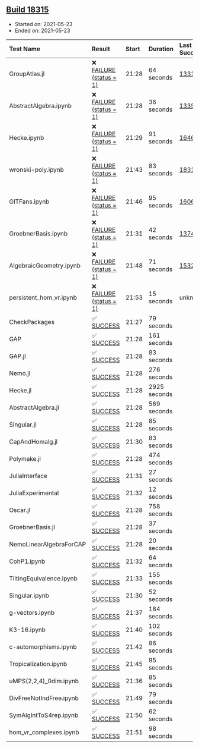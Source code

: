 ## [Build 18315](https://oscarci.mathematik.uni-kl.de/job/oscar/18315/)

* Started on: 2021-05-23
* Ended on: 2021-05-23

| Test Name    | Result | Start | Duration | Last Success | First Failure |
|:-------------|:-------|:------|:---------|:-------------|:--------------|
| GroupAtlas.jl | ❌ [FAILURE (status = 1)](https://oscarci.mathematik.uni-kl.de/job/oscar/18315/artifact/logs/build-18315/GroupAtlas.jl.log) | 21:28 | 64 seconds | [13311](https://oscarci.mathematik.uni-kl.de/job/oscar/13311/) | [13312](https://oscarci.mathematik.uni-kl.de/job/oscar/13312/) |
| AbstractAlgebra.ipynb | ❌ [FAILURE (status = 1)](https://oscarci.mathematik.uni-kl.de/job/oscar/18315/artifact/logs/build-18315/AbstractAlgebra.ipynb.log) | 21:28 | 36 seconds | [13355](https://oscarci.mathematik.uni-kl.de/job/oscar/13355/) | [13356](https://oscarci.mathematik.uni-kl.de/job/oscar/13356/) |
| Hecke.ipynb | ❌ [FAILURE (status = 1)](https://oscarci.mathematik.uni-kl.de/job/oscar/18315/artifact/logs/build-18315/Hecke.ipynb.log) | 21:29 | 91 seconds | [16463](https://oscarci.mathematik.uni-kl.de/job/oscar/16463/) | [16464](https://oscarci.mathematik.uni-kl.de/job/oscar/16464/) |
| wronski-poly.ipynb | ❌ [FAILURE (status = 1)](https://oscarci.mathematik.uni-kl.de/job/oscar/18315/artifact/logs/build-18315/wronski-poly.ipynb.log) | 21:43 | 83 seconds | [18314](https://oscarci.mathematik.uni-kl.de/job/oscar/18314/) | [18315](https://oscarci.mathematik.uni-kl.de/job/oscar/18315/) |
| GITFans.ipynb | ❌ [FAILURE (status = 1)](https://oscarci.mathematik.uni-kl.de/job/oscar/18315/artifact/logs/build-18315/GITFans.ipynb.log) | 21:46 | 95 seconds | [16068](https://oscarci.mathematik.uni-kl.de/job/oscar/16068/) | [16069](https://oscarci.mathematik.uni-kl.de/job/oscar/16069/) |
| GroebnerBasis.ipynb | ❌ [FAILURE (status = 1)](https://oscarci.mathematik.uni-kl.de/job/oscar/18315/artifact/logs/build-18315/GroebnerBasis.ipynb.log) | 21:31 | 42 seconds | [13748](https://oscarci.mathematik.uni-kl.de/job/oscar/13748/) | [13749](https://oscarci.mathematik.uni-kl.de/job/oscar/13749/) |
| AlgebraicGeometry.ipynb | ❌ [FAILURE (status = 1)](https://oscarci.mathematik.uni-kl.de/job/oscar/18315/artifact/logs/build-18315/AlgebraicGeometry.ipynb.log) | 21:48 | 71 seconds | [15322](https://oscarci.mathematik.uni-kl.de/job/oscar/15322/) | [15323](https://oscarci.mathematik.uni-kl.de/job/oscar/15323/) |
| persistent_hom_vr.ipynb | ❌ [FAILURE (status = 1)](https://oscarci.mathematik.uni-kl.de/job/oscar/18315/artifact/logs/build-18315/persistent_hom_vr.ipynb.log) | 21:53 | 15 seconds | unknown | unknown |
| CheckPackages | ✅ [SUCCESS](https://oscarci.mathematik.uni-kl.de/job/oscar/18315/artifact/logs/build-18315/CheckPackages.log) | 21:27 | 79 seconds |  |  |
| GAP | ✅ [SUCCESS](https://oscarci.mathematik.uni-kl.de/job/oscar/18315/artifact/logs/build-18315/GAP.log) | 21:28 | 161 seconds |  |  |
| GAP.jl | ✅ [SUCCESS](https://oscarci.mathematik.uni-kl.de/job/oscar/18315/artifact/logs/build-18315/GAP.jl.log) | 21:28 | 83 seconds |  |  |
| Nemo.jl | ✅ [SUCCESS](https://oscarci.mathematik.uni-kl.de/job/oscar/18315/artifact/logs/build-18315/Nemo.jl.log) | 21:28 | 276 seconds |  |  |
| Hecke.jl | ✅ [SUCCESS](https://oscarci.mathematik.uni-kl.de/job/oscar/18315/artifact/logs/build-18315/Hecke.jl.log) | 21:28 | 2925 seconds |  |  |
| AbstractAlgebra.jl | ✅ [SUCCESS](https://oscarci.mathematik.uni-kl.de/job/oscar/18315/artifact/logs/build-18315/AbstractAlgebra.jl.log) | 21:28 | 569 seconds |  |  |
| Singular.jl | ✅ [SUCCESS](https://oscarci.mathematik.uni-kl.de/job/oscar/18315/artifact/logs/build-18315/Singular.jl.log) | 21:28 | 85 seconds |  |  |
| CapAndHomalg.jl | ✅ [SUCCESS](https://oscarci.mathematik.uni-kl.de/job/oscar/18315/artifact/logs/build-18315/CapAndHomalg.jl.log) | 21:30 | 83 seconds |  |  |
| Polymake.jl | ✅ [SUCCESS](https://oscarci.mathematik.uni-kl.de/job/oscar/18315/artifact/logs/build-18315/Polymake.jl.log) | 21:28 | 474 seconds |  |  |
| JuliaInterface | ✅ [SUCCESS](https://oscarci.mathematik.uni-kl.de/job/oscar/18315/artifact/logs/build-18315/JuliaInterface.log) | 21:31 | 27 seconds |  |  |
| JuliaExperimental | ✅ [SUCCESS](https://oscarci.mathematik.uni-kl.de/job/oscar/18315/artifact/logs/build-18315/JuliaExperimental.log) | 21:32 | 12 seconds |  |  |
| Oscar.jl | ✅ [SUCCESS](https://oscarci.mathematik.uni-kl.de/job/oscar/18315/artifact/logs/build-18315/Oscar.jl.log) | 21:28 | 758 seconds |  |  |
| GroebnerBasis.jl | ✅ [SUCCESS](https://oscarci.mathematik.uni-kl.de/job/oscar/18315/artifact/logs/build-18315/GroebnerBasis.jl.log) | 21:28 | 37 seconds |  |  |
| NemoLinearAlgebraForCAP | ✅ [SUCCESS](https://oscarci.mathematik.uni-kl.de/job/oscar/18315/artifact/logs/build-18315/NemoLinearAlgebraForCAP.log) | 21:28 | 20 seconds |  |  |
| CohP1.ipynb | ✅ [SUCCESS](https://oscarci.mathematik.uni-kl.de/job/oscar/18315/artifact/logs/build-18315/CohP1.ipynb.log) | 21:32 | 64 seconds |  |  |
| TiltingEquivalence.ipynb | ✅ [SUCCESS](https://oscarci.mathematik.uni-kl.de/job/oscar/18315/artifact/logs/build-18315/TiltingEquivalence.ipynb.log) | 21:33 | 155 seconds |  |  |
| Singular.ipynb | ✅ [SUCCESS](https://oscarci.mathematik.uni-kl.de/job/oscar/18315/artifact/logs/build-18315/Singular.ipynb.log) | 21:30 | 52 seconds |  |  |
| g-vectors.ipynb | ✅ [SUCCESS](https://oscarci.mathematik.uni-kl.de/job/oscar/18315/artifact/logs/build-18315/g-vectors.ipynb.log) | 21:37 | 184 seconds |  |  |
| K3-16.ipynb | ✅ [SUCCESS](https://oscarci.mathematik.uni-kl.de/job/oscar/18315/artifact/logs/build-18315/K3-16.ipynb.log) | 21:40 | 102 seconds |  |  |
| c-automorphisms.ipynb | ✅ [SUCCESS](https://oscarci.mathematik.uni-kl.de/job/oscar/18315/artifact/logs/build-18315/c-automorphisms.ipynb.log) | 21:42 | 86 seconds |  |  |
| Tropicalization.ipynb | ✅ [SUCCESS](https://oscarci.mathematik.uni-kl.de/job/oscar/18315/artifact/logs/build-18315/Tropicalization.ipynb.log) | 21:45 | 95 seconds |  |  |
| uMPS(2,2,4)_0dim.ipynb | ✅ [SUCCESS](https://oscarci.mathematik.uni-kl.de/job/oscar/18315/artifact/logs/build-18315/uMPS-2-2-4-_0dim.ipynb.log) | 21:36 | 85 seconds |  |  |
| DivFreeNotIndFree.ipynb | ✅ [SUCCESS](https://oscarci.mathematik.uni-kl.de/job/oscar/18315/artifact/logs/build-18315/DivFreeNotIndFree.ipynb.log) | 21:49 | 79 seconds |  |  |
| SymAlgIntToS4rep.ipynb | ✅ [SUCCESS](https://oscarci.mathematik.uni-kl.de/job/oscar/18315/artifact/logs/build-18315/SymAlgIntToS4rep.ipynb.log) | 21:50 | 62 seconds |  |  |
| hom_vr_complexes.ipynb | ✅ [SUCCESS](https://oscarci.mathematik.uni-kl.de/job/oscar/18315/artifact/logs/build-18315/hom_vr_complexes.ipynb.log) | 21:51 | 98 seconds |  |  |
